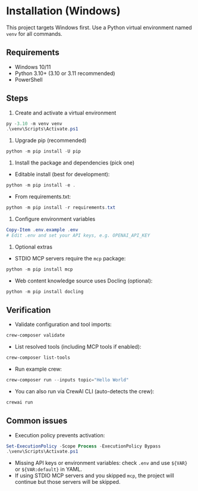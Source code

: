# Installation (Windows)

This project targets Windows first. Use a Python virtual environment named `venv` for all commands.

## Requirements

- Windows 10/11
- Python 3.10+ (3.10 or 3.11 recommended)
- PowerShell

## Steps

1. Create and activate a virtual environment

```powershell
py -3.10 -m venv venv
.\venv\Scripts\Activate.ps1
```

1. Upgrade pip (recommended)

```powershell
python -m pip install -U pip
```

1. Install the package and dependencies (pick one)

- Editable install (best for development):

```powershell
python -m pip install -e .
```

- From requirements.txt:

```powershell
python -m pip install -r requirements.txt
```

1. Configure environment variables

```powershell
Copy-Item .env.example .env
# Edit .env and set your API keys, e.g. OPENAI_API_KEY
```

1. Optional extras

- STDIO MCP servers require the `mcp` package:

```powershell
python -m pip install mcp
```

- Web content knowledge source uses Docling (optional):

```powershell
python -m pip install docling
```

## Verification

- Validate configuration and tool imports:

```powershell
crew-composer validate
```

- List resolved tools (including MCP tools if enabled):

```powershell
crew-composer list-tools
```

- Run example crew:

```powershell
crew-composer run --inputs topic="Hello World"
```

- You can also run via CrewAI CLI (auto-detects the crew):

```powershell
crewai run
```

## Common issues

- Execution policy prevents activation:

```powershell
Set-ExecutionPolicy -Scope Process -ExecutionPolicy Bypass
.\venv\Scripts\Activate.ps1
```

- Missing API keys or environment variables: check `.env` and use `${VAR}` or `${VAR:default}` in YAML.
- If using STDIO MCP servers and you skipped `mcp`, the project will continue but those servers will be skipped.

